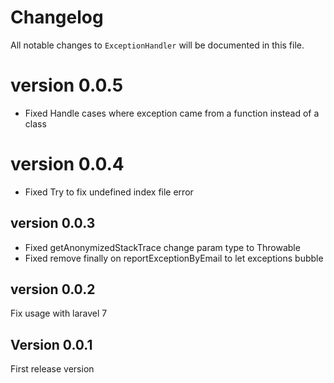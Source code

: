 # Changelog

All notable changes to `ExceptionHandler` will be documented in this file.

# version 0.0.5
- Fixed Handle cases where exception came from a function instead of a class
# version 0.0.4
- Fixed Try to fix undefined index file error

## version 0.0.3
- Fixed getAnonymizedStackTrace change param type to Throwable
- Fixed remove finally on reportExceptionByEmail to let exceptions bubble

## version 0.0.2
Fix usage with laravel 7

## Version 0.0.1
First release version

